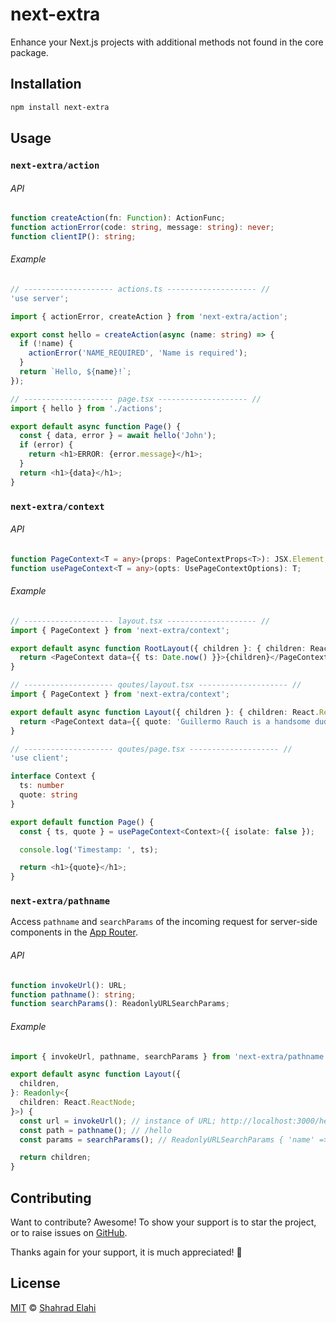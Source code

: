 # next-extra

Enhance your Next.js projects with additional methods not found in the core package.

## Installation

```bash
npm install next-extra
```

## Usage

### `next-extra/action`

###### API

```typescript
function createAction(fn: Function): ActionFunc;
function actionError(code: string, message: string): never;
function clientIP(): string;
```

###### Example

```typescript jsx
// -------------------- actions.ts -------------------- //
'use server';

import { actionError, createAction } from 'next-extra/action';

export const hello = createAction(async (name: string) => {
  if (!name) {
    actionError('NAME_REQUIRED', 'Name is required');
  }
  return `Hello, ${name}!`;
});

// -------------------- page.tsx -------------------- //
import { hello } from './actions';

export default async function Page() {
  const { data, error } = await hello('John');
  if (error) {
    return <h1>ERROR: {error.message}</h1>;
  }
  return <h1>{data}</h1>;
}
```

### `next-extra/context`

###### API

```typescript
function PageContext<T = any>(props: PageContextProps<T>): JSX.Element;
function usePageContext<T = any>(opts: UsePageContextOptions): T;
```

###### Example

```typescript jsx
// -------------------- layout.tsx -------------------- //
import { PageContext } from 'next-extra/context';

export default async function RootLayout({ children }: { children: React.ReactNode }) {
  return <PageContext data={{ ts: Date.now() }}>{children}</PageContext>;
}

// -------------------- qoutes/layout.tsx -------------------- //
import { PageContext } from 'next-extra/context';

export default async function Layout({ children }: { children: React.ReactNode }) {
  return <PageContext data={{ quote: 'Guillermo Rauch is a handsome dude!' }}>{children}</PageContext>;
}

// -------------------- qoutes/page.tsx -------------------- //
'use client';

interface Context {
  ts: number
  quote: string
}

export default function Page() {
  const { ts, quote } = usePageContext<Context>({ isolate: false });

  console.log('Timestamp: ', ts);

  return <h1>{quote}</h1>;
}
```

### `next-extra/pathname`

Access `pathname` and `searchParams` of the incoming request for server-side components in the [App Router](https://nextjs.org/docs/app).

###### API

```typescript
function invokeUrl(): URL;
function pathname(): string;
function searchParams(): ReadonlyURLSearchParams;
```

###### Example

```typescript
import { invokeUrl, pathname, searchParams } from 'next-extra/pathname';

export default async function Layout({
  children,
}: Readonly<{
  children: React.ReactNode;
}>) {
  const url = invokeUrl(); // instance of URL; http://localhost:3000/hello?name=John
  const path = pathname(); // /hello
  const params = searchParams(); // ReadonlyURLSearchParams { 'name' => 'John' }

  return children;
}
```

## Contributing

Want to contribute? Awesome! To show your support is to star the project, or to raise issues on [GitHub](https://github.com/shahradelahi/next-extra).

Thanks again for your support, it is much appreciated! 🙏

## License

[MIT](/LICENSE) © [Shahrad Elahi](https://github.com/shahradelahi)

